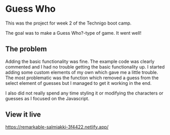 # Guess Who

This was the project for week 2 of the Technigo boot camp.

The goal was to make a Guess Who?-type of game. It went well!

## The problem

Adding the basic functionality was fine. The example code was clearly commented and I had no trouble getting the basic functionality up. I started adding some custom elements of my own which gave me a little trouble. The most problematic was the function which removed a guess from the select element of guesses but I managed to get it working in the end.

I also did not really spend any time styling it or modifying the characters or guesses as I focused on the Javascript.

## View it live

https://remarkable-salmiakki-3f4422.netlify.app/
